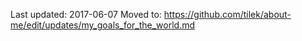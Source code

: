 Last updated: 2017-06-07
Moved to: https://github.com/tilek/about-me/edit/updates/my_goals_for_the_world.md
